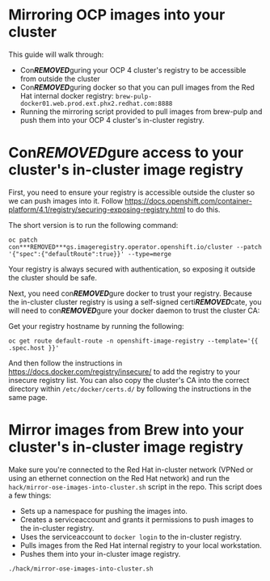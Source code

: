 # Mirroring OCP images into your cluster

This guide will walk through:

- Con***REMOVED***guring your OCP 4 cluster's registry to be accessible from outside the cluster
- Con***REMOVED***guring docker so that you can pull images from the Red Hat internal docker registry: `brew-pulp-docker01.web.prod.ext.phx2.redhat.com:8888`
- Running the mirroring script provided to pull images from brew-pulp and push them into your OCP 4 cluster's in-cluster registry.

# Con***REMOVED***gure access to your cluster's in-cluster image registry

First, you need to ensure your registry is accessible outside the cluster so we can push images into it.
Follow https://docs.openshift.com/container-platform/4.1/registry/securing-exposing-registry.html to do this.

The short version is to run the following command:

```
oc patch con***REMOVED***gs.imageregistry.operator.openshift.io/cluster --patch '{"spec":{"defaultRoute":true}}' --type=merge
```

Your registry is always secured with authentication, so exposing it outside the cluster should be safe.

Next, you need con***REMOVED***gure docker to trust your registry.
Because the in-cluster cluster registry is using a self-signed certi***REMOVED***cate, you will need to con***REMOVED***gure your docker daemon to trust the cluster CA:

Get your registry hostname by running the following:

```
oc get route default-route -n openshift-image-registry --template='{{ .spec.host }}'
```

And then follow the instructions in https://docs.docker.com/registry/insecure/ to add the registry to your insecure registry list.
You can also copy the cluster's CA into the correct directory within `/etc/docker/certs.d/` by following the instructions in the same page.

# Mirror images from Brew into your cluster's in-cluster image registry

Make sure you're connected to the Red Hat in-cluster network (VPNed or using an ethernet connection on the Red Hat network) and run the `hack/mirror-ose-images-into-cluster.sh` script in the repo.
This script does a few things:

- Sets up a namespace for pushing the images into.
- Creates a serviceaccount and grants it permissions to push images to the in-cluster registry.
- Uses the serviceaccount to `docker login` to the in-cluster registry.
- Pulls images from the Red Hat internal registry to your local workstation.
- Pushes them into your in-cluster image registry.

```
./hack/mirror-ose-images-into-cluster.sh
```
